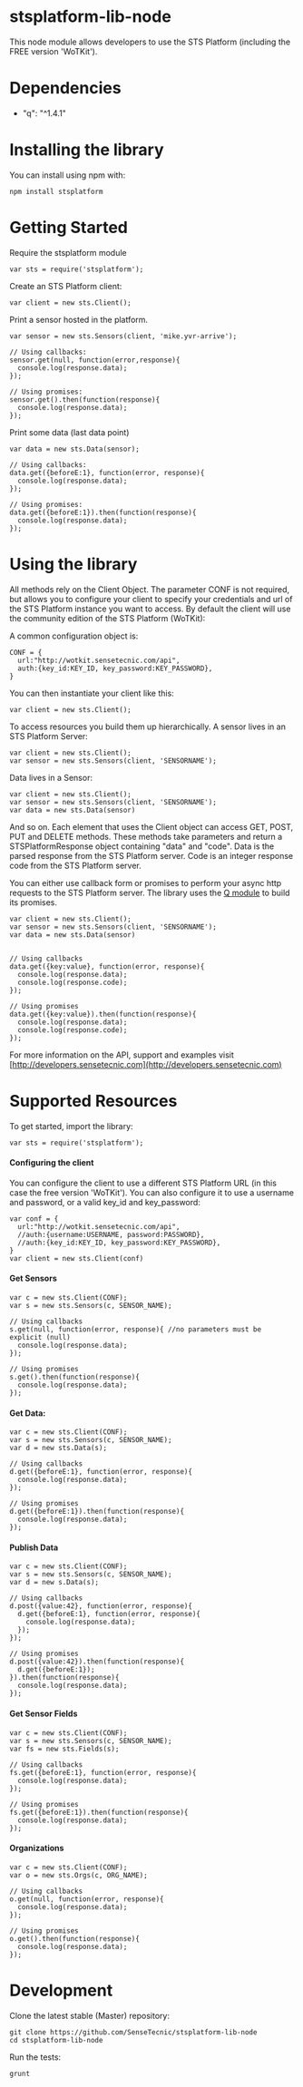 # stsplatform-lib-node

This node module allows developers to use the STS Platform (including the FREE version 'WoTKit').

# Dependencies

*   "q": "^1.4.1"

# Installing the library

You can install using npm with:

```
npm install stsplatform
```

# Getting Started

Require the stsplatform module

```
var sts = require('stsplatform');
```

Create an STS Platform client:

```
var client = new sts.Client();
```

Print a sensor hosted in the platform.

```
var sensor = new sts.Sensors(client, 'mike.yvr-arrive');

// Using callbacks:
sensor.get(null, function(error,response){
  console.log(response.data);
});

// Using promises:
sensor.get().then(function(response){
  console.log(response.data);
});
```

Print some data (last data point)
```
var data = new sts.Data(sensor);

// Using callbacks:
data.get({beforeE:1}, function(error, response){
  console.log(response.data);
});

// Using promises:
data.get({beforeE:1}).then(function(response){
  console.log(response.data);
});
```

# Using the library

All methods rely on the Client Object. The parameter CONF is not required, but allows you to configure your client to specify your credentials and url of the STS Platform instance you want to access. By default the client will use the community edition of the STS Platform (WoTKit):

A common configuration object is:

```
CONF = {
  url:"http://wotkit.sensetecnic.com/api",
  auth:{key_id:KEY_ID, key_password:KEY_PASSWORD},  
}
```

You can then instantiate your client like this:

```
var client = new sts.Client();
```

To access resources you build them up hierarchically. A sensor lives in an STS Platform Server:
```
var client = new sts.Client();
var sensor = new sts.Sensors(client, 'SENSORNAME');
```

Data lives in a Sensor:
```
var client = new sts.Client();
var sensor = new sts.Sensors(client, 'SENSORNAME');
var data = new sts.Data(sensor)
```

And so on. Each element that uses the Client object can access GET, POST, PUT and DELETE methods. These methods take parameters and return a STSPlatformResponse object containing "data" and "code". Data is the parsed response from the STS Platform server. Code is an integer response code from the STS Platform server.

You can either use callback form or promises to perform your async http requests to the STS Platform server. The library uses the [Q module](https://www.npmjs.com/package/q) to build its promises.

```
var client = new sts.Client();
var sensor = new sts.Sensors(client, 'SENSORNAME');
var data = new sts.Data(sensor)


// Using callbacks
data.get({key:value}, function(error, response){
  console.log(response.data);
  console.log(response.code);
});

// Using promises
data.get({key:value}).then(function(response){
  console.log(response.data);
  console.log(response.code);
});
```

For more information on the API, support and examples visit [http://developers.sensetecnic.com](http://developers.sensetecnic.com)

# Supported Resources

To get started, import the library:
```
var sts = require('stsplatform');
```

#### Configuring the client

You can configure the client to use a different STS Platform URL (in this case the free version 'WoTKit'). You can also configure it to use a username and password, or a valid key_id and key_password:
```
var conf = {
  url:"http://wotkit.sensetecnic.com/api",
  //auth:{username:USERNAME, password:PASSWORD},
  //auth:{key_id:KEY_ID, key_password:KEY_PASSWORD},  
}
var client = new sts.Client(conf)
```

#### Get Sensors

```
var c = new sts.Client(CONF);
var s = new sts.Sensors(c, SENSOR_NAME);

// Using callbacks
s.get(null, function(error, response){ //no parameters must be explicit (null)
  console.log(response.data);
});

// Using promises
s.get().then(function(response){
  console.log(response.data);
});
```

#### Get Data:

```
var c = new sts.Client(CONF);
var s = new sts.Sensors(c, SENSOR_NAME);
var d = new sts.Data(s);

// Using callbacks
d.get({beforeE:1}, function(error, response){
  console.log(response.data);
});

// Using promises
d.get({beforeE:1}).then(function(response){
  console.log(response.data);
});
```

#### Publish Data

```
var c = new sts.Client(CONF);
var s = new sts.Sensors(c, SENSOR_NAME);
var d = new s.Data(s);

// Using callbacks
d.post({value:42}, function(error, response){
  d.get({beforeE:1}, function(error, response){
    console.log(response.data);
  });
});

// Using promises
d.post({value:42}).then(function(response){
  d.get({beforeE:1});
}).then(function(response){
  console.log(response.data);
});
```

#### Get Sensor Fields

```
var c = new sts.Client(CONF);
var s = new sts.Sensors(c, SENSOR_NAME);
var fs = new sts.Fields(s);

// Using callbacks
fs.get({beforeE:1}, function(error, response){
  console.log(response.data);
});

// Using promises
fs.get({beforeE:1}).then(function(response){
  console.log(response.data);
});
```

#### Organizations

```
var c = new sts.Client(CONF);
var o = new sts.Orgs(c, ORG_NAME);

// Using callbacks
o.get(null, function(error, response){
  console.log(response.data);
});

// Using promises
o.get().then(function(response){
  console.log(response.data);
});
```

# Development

Clone the latest stable (Master) repository:

```
git clone https://github.com/SenseTecnic/stsplatform-lib-node
cd stsplatform-lib-node
```

Run the tests:

```
grunt
```

